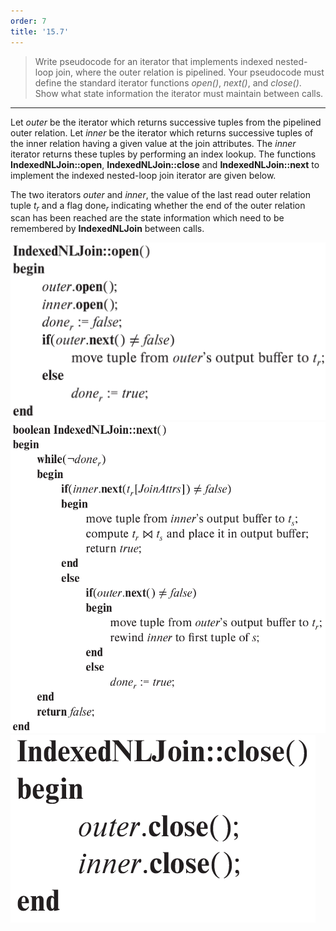 ```yaml
---
order: 7
title: '15.7'
---
```

> Write pseudocode for an iterator that implements indexed nested-loop join, 
> where the outer relation is pipelined. Your pseudocode must define the standard 
> iterator functions <i>open()</i>, <i>next()</i>, and <i>close()</i>. Show what state
> information the iterator must maintain between calls. 

--------------------------------

Let <i>outer</i> be the iterator which returns successive tuples from the pipelined outer
relation. Let <i>inner</i> be the iterator which returns successive tuples of the inner relation
having a given value at the join attributes. The <i>inner</i> iterator returns these tuples
by performing an index lookup. The functions **IndexedNLJoin::open**, **IndexedNLJoin::close**
and **IndexedNLJoin::next** to implement the indexed nested-loop join iterator are given below. 

The two iterators <i>outer</i> and <i>inner</i>, the value of the last read outer relation 
tuple $t_r$ and a flag $\text{done}_r$ indicating whether the end of the outer relation 
scan has been reached are the state information which need to be remembered by 
**IndexedNLJoin** between calls. 

<img src="indexed_nl_join_open.png">
<img src="indexed_nl_join_next.png">
<img src="indexed_nl_join_close.png">